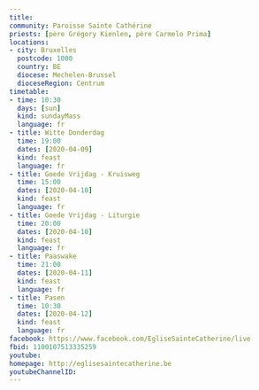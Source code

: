 ```yaml
---
title:
community: Paroisse Sainte Cathérine
priests: [père Grégory Kienlen, père Carmelo Prima]
locations:
- city: Bruxelles
  postcode: 1000
  country: BE
  diocese: Mechelen-Brussel
  dioceseRegion: Centrum
timetable:
- time: 10:30
  days: [sun]
  kind: sundayMass
  language: fr
- title: Witte Donderdag
  time: 19:00
  dates: [2020-04-09]
  kind: feast
  language: fr
- title: Goede Vrijdag - Kruisweg
  time: 15:00
  dates: [2020-04-10]
  kind: feast
  language: fr
- title: Goede Vrijdag - Liturgie
  time: 20:00
  dates: [2020-04-10]
  kind: feast
  language: fr
- title: Paaswake
  time: 21:00
  dates: [2020-04-11]
  kind: feast
  language: fr
- title: Pasen
  time: 10:30
  dates: [2020-04-12]
  kind: feast
  language: fr 
facebook: https://www.facebook.com/EgliseSainteCatherine/live
fbid: 1100107513335259
youtube:
homepage: http://eglisesaintecatherine.be
youtubeChannelID:
---
```

